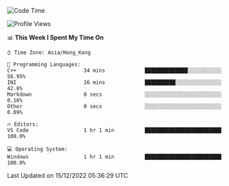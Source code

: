 <!--START_SECTION:waka-->
![Code Time](http://img.shields.io/badge/Code%20Time-27%20hrs%2031%20mins-blue)

![Profile Views](http://img.shields.io/badge/Profile%20Views-0-blue)

📊 **This Week I Spent My Time On** 

```text
⌚︎ Time Zone: Asia/Hong_Kong

💬 Programming Languages: 
C++                      34 mins             ██████████████░░░░░░░░░░░   56.95% 
INI                      26 mins             ██████████░░░░░░░░░░░░░░░   42.8% 
Markdown                 0 secs              ░░░░░░░░░░░░░░░░░░░░░░░░░   0.16% 
Other                    0 secs              ░░░░░░░░░░░░░░░░░░░░░░░░░   0.09%

🔥 Editors: 
VS Code                  1 hr 1 min          █████████████████████████   100.0%

💻 Operating System: 
Windows                  1 hr 1 min          █████████████████████████   100.0%

```


 Last Updated on 15/12/2022 05:36:29 UTC
<!--END_SECTION:waka-->
